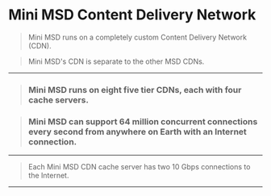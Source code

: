 # Mini MSD Content Delivery Network

> Mini MSD runs on a completely custom Content Delivery Network (CDN).

> Mini MSD's CDN is separate to the other MSD CDNs.

---

> ### Mini MSD runs on eight five tier CDNs, each with four cache servers.

> ### Mini MSD can support 64 million concurrent connections every second from anywhere on Earth with an Internet connection.

---

> Each Mini MSD CDN cache server has two 10 Gbps connections to the Internet.

---
